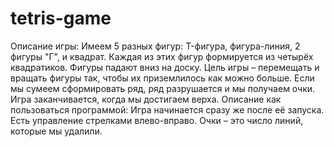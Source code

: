 # tetris-game
Описание игры:
Имеем 5 разных фигур: T-фигура, фигура-линия, 2 фигуры "Г", и квадрат. Каждая из этих фигур формируется из четырёх квадратиков. Фигуры падают вниз на доску. Цель игры – перемещать и вращать фигуры так, чтобы их приземлилось как можно больше. Если мы сумеем сформировать ряд, ряд разрушается и мы получаем очки. Игра заканчивается, когда мы достигаем верха.
Описание как пользоваться программой:
Игра начинается сразу же после её запуска. Есть управление стрелками влево-вправо. Очки – это число линий, которые мы удалили.
